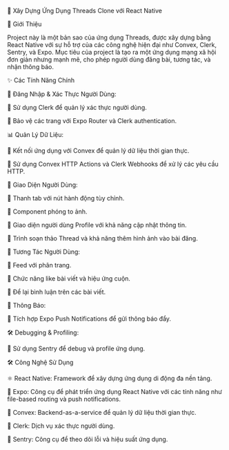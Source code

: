 📱 Xây Dựng Ứng Dụng Threads Clone với React Native

🚀 Giới Thiệu

Project này là một bản sao của ứng dụng Threads, được xây dựng bằng React Native với sự hỗ trợ của các công nghệ hiện đại như Convex, Clerk, Sentry, và Expo. Mục tiêu của project là tạo ra một ứng dụng mạng xã hội đơn giản nhưng mạnh mẽ, cho phép người dùng đăng bài, tương tác, và nhận thông báo.

✨ Các Tính Năng Chính

🔑 Đăng Nhập & Xác Thực Người Dùng:

🔹 Sử dụng Clerk để quản lý xác thực người dùng.

🔹 Bảo vệ các trang với Expo Router và Clerk authentication.

📊 Quản Lý Dữ Liệu:

🔹 Kết nối ứng dụng với Convex để quản lý dữ liệu thời gian thực.

🔹 Sử dụng Convex HTTP Actions và Clerk Webhooks để xử lý các yêu cầu HTTP.

🎨 Giao Diện Người Dùng:

🔹 Thanh tab với nút hành động tùy chỉnh.

🔹 Component phóng to ảnh.

🔹 Giao diện người dùng Profile với khả năng cập nhật thông tin.

🔹 Trình soạn thảo Thread và khả năng thêm hình ảnh vào bài đăng.

💬 Tương Tác Người Dùng:

🔹 Feed với phân trang.

🔹 Chức năng like bài viết và hiệu ứng cuộn.

🔹 Để lại bình luận trên các bài viết.

🔔 Thông Báo:

🔹 Tích hợp Expo Push Notifications để gửi thông báo đẩy.

🛠 Debugging & Profiling:

🔹 Sử dụng Sentry để debug và profile ứng dụng.

🛠 Công Nghệ Sử Dụng

⚛ React Native: Framework để xây dựng ứng dụng di động đa nền tảng.

🚀 Expo: Công cụ để phát triển ứng dụng React Native với các tính năng như file-based routing và push notifications.

📡 Convex: Backend-as-a-service để quản lý dữ liệu thời gian thực.

🔐 Clerk: Dịch vụ xác thực người dùng.

🛑 Sentry: Công cụ để theo dõi lỗi và hiệu suất ứng dụng.
